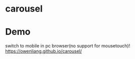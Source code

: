 # carousel

# Demo
switch to mobile in pc browser(no support for mousetouch)!
https://owenliang.github.io/carousel/
